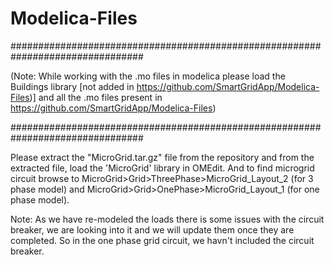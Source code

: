 # Modelica-Files
################################################################################

(Note: While working with the .mo files in modelica please load the
Buildings library [not added in https://github.com/SmartGridApp/Modelica-Files)]
and all the .mo files present in https://github.com/SmartGridApp/Modelica-Files)

################################################################################


Please extract the "MicroGrid.tar.gz" file from the repository and from the extracted file, load the 'MicroGrid' library in OMEdit. And to find microgrid circuit browse to MicroGrid>Grid>ThreePhase>MicroGrid_Layout_2 (for 3 phase model) and 
MicroGrid>Grid>OnePhase>MicroGrid_Layout_1 (for one phase model).

Note: As we have re-modeled the loads there is some issues with the circuit breaker, we are looking into it and we will update them once they are completed. So in the one phase grid circuit, we havn't included the circuit breaker. 
